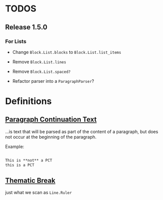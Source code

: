 # TODOS

## Release 1.5.0

### For Lists

- Change `Block.List.blocks` to `Block.List.list_items`

- Remove `Block.List.lines`

- Remove `Block.List.spaced?`

- Refactor parser into a `ParagraphParser`?

# Definitions

## [Paragraph Continuation Text](https://github.github.com/gfm/#paragraph-continuation-text)

...is text that will be parsed as part of the content of a paragraph, but does not occur at the beginning of the paragraph.

Example:
```markdown
      
This is **not** a PCT
this is a PCT
```

## [Thematic Break](https://github.github.com/gfm/#thematic-breaks)

just what we scan as `Line.Ruler`
<!-- SPDX-License-Identifier: Apache-2.0-->
